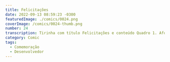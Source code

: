 ```yaml
---
title: Felicitações
date: 2022-09-13 08:59:23 -0300
featuredImage: ./comics/0024.png
coverImage: /comics/0024-thumb.png
number: 24
transcription: Tirinha com título Felicitações e conteúdo Quadro 1. Afonso fala "Felicitações para o dia dos desenvolvedores! Por que é hoje? Data de morte de alguém?" Sophie fala "É o dia 256 do ano! A maior elevação de 2 possível". Quadro 2. Msone fala "É numerologia e astrologia? Não sabia que eram supersticiosas!".
category: Comic
tags:
  - Comemoração
  - Desenvolvedor
---
```

